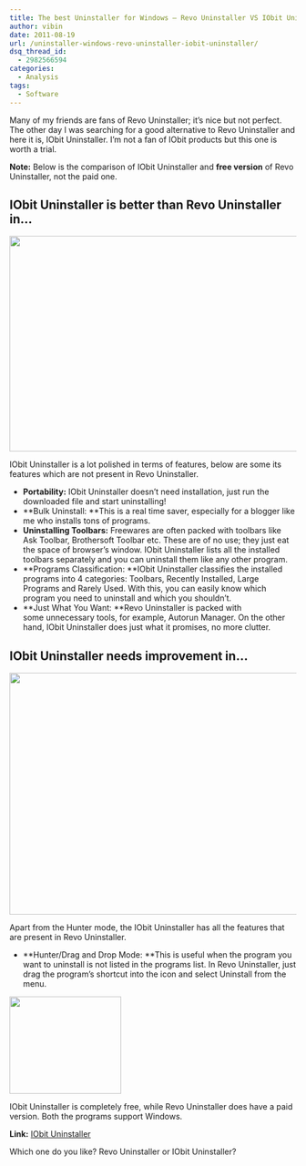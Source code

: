 ```yaml
---
title: The best Uninstaller for Windows – Revo Uninstaller VS IObit Uninstaller
author: vibin
date: 2011-08-19
url: /uninstaller-windows-revo-uninstaller-iobit-uninstaller/
dsq_thread_id:
  - 2982566594
categories:
  - Analysis
tags:
  - Software
---
```

Many of my friends are fans of Revo Uninstaller; it’s nice but not perfect. The other day I was searching for a good alternative to Revo Uninstaller and here it is, IObit Uninstaller. I’m not a fan of IObit products but this one is worth a trial.

**Note:** Below is the comparison of IObit Uninstaller and **free version** of Revo Uninstaller, not the paid one.

## IObit Uninstaller is better than Revo Uninstaller in…

[<img class="wp-image-50187" src="http://cdn.devilsworkshop.org/files/2011/08/Image-57.png" alt="" width="547" height="379" />][1]

IObit Uninstaller is a lot polished in terms of features, below are some its features which are not present in Revo Uninstaller.

  * **Portability:** IObit Uninstaller doesn’t need installation, just run the downloaded file and start uninstalling!
  * **Bulk Uninstall: **This is a real time saver, especially for a blogger like me who installs tons of programs.
  * **Uninstalling Toolbars:** Freewares are often packed with toolbars like Ask Toolbar, Brothersoft Toolbar etc. These are of no use; they just eat the space of browser’s window. IObit Uninstaller lists all the installed toolbars separately and you can uninstall them like any other program.
  * **Programs Classification: **IObit Uninstaller classifies the installed programs into 4 categories: Toolbars, Recently Installed, Large Programs and Rarely Used. With this, you can easily know which program you need to uninstall and which you shouldn’t.[  
    ][1]
  * **Just What You Want: **Revo Uninstaller is packed with some unnecessary tools, for example, Autorun Manager. On the other hand, IObit Uninstaller does just what it promises, no more clutter.

## IObit Uninstaller needs improvement in…

[<img src="http://cdn.devilsworkshop.org/files/2011/08/Image-001.png" alt="" width="540" height="425" />][2]

Apart from the Hunter mode, the IObit Uninstaller has all the features that are present in Revo Uninstaller.

  * **Hunter/Drag and Drop Mode: **This is useful when the program you want to uninstall is not listed in the programs list. In Revo Uninstaller, just drag the program’s shortcut into the icon and select Uninstall from the menu.

[<img src="http://cdn.devilsworkshop.org/files/2011/08/Image-000.png" alt="" width="196" height="171" />][3]

IObit Uninstaller is completely free, while Revo Uninstaller does have a paid version. Both the programs support Windows.

**Link:** <a href="http://www.iobit.com/advanceduninstaller.html" onclick="_gaq.push(['_trackEvent', 'outbound-article', 'http://www.iobit.com/advanceduninstaller.html', 'IObit Uninstaller']);" >IObit Uninstaller</a>

Which one do you like? Revo Uninstaller or IObit Uninstaller?

 [1]: http://cdn.devilsworkshop.org/files/2011/08/Image-57.png
 [2]: http://cdn.devilsworkshop.org/files/2011/08/Image-001.png
 [3]: http://cdn.devilsworkshop.org/files/2011/08/Image-000.png
